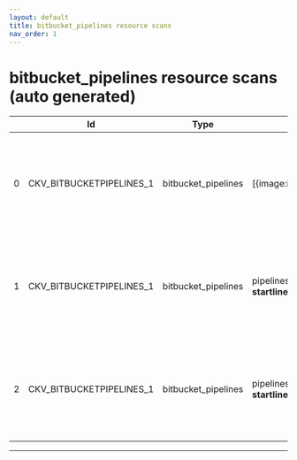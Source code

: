 ```yaml
---
layout: default
title: bitbucket_pipelines resource scans
nav_order: 1
---
```


# bitbucket_pipelines resource scans (auto generated)

|    | Id                       | Type                | Entity                                                                                           | Policy                                                  | IaC                 | Resource Link                                                                                                           |
|----|--------------------------|---------------------|--------------------------------------------------------------------------------------------------|---------------------------------------------------------|---------------------|-------------------------------------------------------------------------------------------------------------------------|
|  0 | CKV_BITBUCKETPIPELINES_1 | bitbucket_pipelines | [{image:image,__startline__:__startline__,__endline__:__endline__}]                              | Ensure the pipeline image uses a non latest version tag | bitbucket_pipelines | [latest_image.py](https://github.com/bridgecrewio/checkov/blob/main/checkov/bitbucket_pipelines/checks/latest_image.py) |
|  1 | CKV_BITBUCKETPIPELINES_1 | bitbucket_pipelines | pipelines.*.[*][][][].step.{image: image, __startline__: __startline__, __endline__:__endline__} | Ensure the pipeline image uses a non latest version tag | bitbucket_pipelines | [latest_image.py](https://github.com/bridgecrewio/checkov/blob/main/checkov/bitbucket_pipelines/checks/latest_image.py) |
|  2 | CKV_BITBUCKETPIPELINES_1 | bitbucket_pipelines | pipelines.default[].step.{image: image, __startline__: __startline__, __endline__:__endline__}   | Ensure the pipeline image uses a non latest version tag | bitbucket_pipelines | [latest_image.py](https://github.com/bridgecrewio/checkov/blob/main/checkov/bitbucket_pipelines/checks/latest_image.py) |


---


